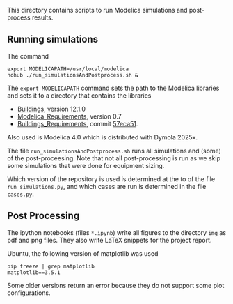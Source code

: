 This directory contains scripts to run Modelica simulations
and post-process results.

## Running simulations
The command

```
export MODELICAPATH=/usr/local/modelica
nohub ./run_simulationsAndPostprocess.sh &
```
The `export MODELICAPATH` command sets the path to the Modelica libraries
and sets it to a directory that contains the libraries

- [Buildings](https://simulationresearch.lbl.gov/modelica), version 12.1.0
- [Modelica_Requirements](https://github.com/modelica-3rdparty/Modelica_Requirements), version 0.7
- [Buildings_Requirements](https://github.com/lbl-srg/modelica-buildings-requirements), commit [57eca51](https://github.com/lbl-srg/modelica-buildings-requirements/commit/57eca5186599c82c04a22e431e3b5dacb2cff933).

Also used is Modelica 4.0 which is distributed with Dymola 2025x.


The file `run_simulationsAndPostprocess.sh` runs all simulations and
(some) of the post-proceesing.
Note that not all post-processing is run as we skip some simulations that
were done for equipment sizing.

Which version of the repository is used is determined at the
to of the file `run_simulations.py`, and
which cases are run is determined in the file `cases.py`.


## Post Processing

The ipython notebooks (files `*.ipynb`)
write all figures to the directory `img` as pdf and png files.
They also write LaTeX snippets for the project report.

Ubuntu, the following version of matplotlib was used
```
pip freeze | grep matplotlib
matplotlib==3.5.1
```
Some older versions return an error because they do not support some plot configurations.
